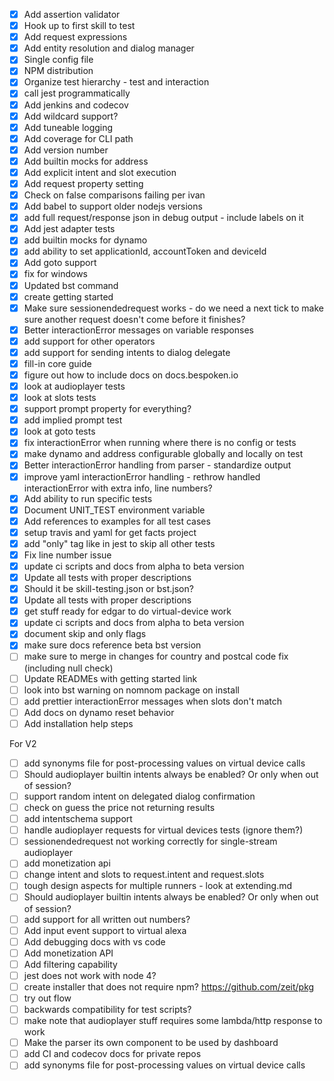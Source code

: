 - [X] Add assertion validator
- [X] Hook up to first skill to test
- [X] Add request expressions
- [X] Add entity resolution and dialog manager
- [X] Single config file
- [X] NPM distribution
- [X] Organize test hierarchy - test and interaction
- [X] call jest programmatically
- [X] Add jenkins and codecov
- [X] Add wildcard support?
- [X] Add tuneable logging
- [X] Add coverage for CLI path
- [X] Add version number
- [X] Add builtin mocks for address
- [X] Add explicit intent and slot execution
- [X] Add request property setting
- [X] Check on false comparisons failing per ivan
- [X] Add babel to support older nodejs versions
- [X] add full request/response json in debug output - include labels on it
- [X] Add jest adapter tests
- [X] add builtin mocks for dynamo
- [X] add ability to set applicationId, accountToken and deviceId
- [X] Add goto support
- [X] fix for windows
- [X] Updated bst command
- [X] create getting started
- [X] Make sure sessionendedrequest works - do we need a next tick to make sure another request doesn't come before it finishes?
- [x] Better interactionError messages on variable responses
- [x] add support for other operators
- [X] add support for sending intents to dialog delegate
- [X] fill-in core guide
- [X] figure out how to include docs on docs.bespoken.io
- [X] look at audioplayer tests
- [X] look at slots tests
- [X] support prompt property for everything?
- [X] add implied prompt test
- [X] look at goto tests
- [X] fix interactionError when running where there is no config or tests
- [X] make dynamo and address configurable globally and locally on test
- [X] Better interactionError handling from parser - standardize output
- [X] improve yaml interactionError handling - rethrow handled interactionError with extra info, line numbers?
- [X] Add ability to run specific tests
- [X] Document UNIT_TEST environment variable
- [X] Add references to examples for all test cases
- [X] setup travis and yaml for get facts project
- [X] add "only" tag like in jest to skip all other tests
- [X] Fix line number issue
- [X] update ci scripts and docs from alpha to beta version
- [X] Update all tests with proper descriptions
- [X] Should it be skill-testing.json or bst.json?
- [X] Update all tests with proper descriptions
- [X] get stuff ready for edgar to do virtual-device work
- [X] update ci scripts and docs from alpha to beta version
- [X] document skip and only flags
- [X] make sure docs reference beta bst version
- [ ] make sure to merge in changes for country and postcal code fix (including null check)
- [ ] Update READMEs with getting started link
- [ ] look into bst warning on nomnom package on install
- [ ] add prettier interactionError messages when slots don't match
- [ ] Add docs on dynamo reset behavior
- [ ] Add installation help steps

For V2
- [ ] add synonyms file for post-processing values on virtual device calls
- [ ] Should audioplayer builtin intents always be enabled? Or only when out of session?
- [ ] support random intent on delegated dialog confirmation
- [ ] check on guess the price not returning results
- [ ] add intentschema support
- [ ] handle audioplayer requests for virtual devices tests (ignore them?)
- [ ] sessionendedrequest not working correctly for single-stream audioplayer
- [ ] add monetization api
- [ ] change intent and slots to request.intent and request.slots
- [ ] tough design aspects for multiple runners - look at extending.md
- [ ] Should audioplayer builtin intents always be enabled? Or only when out of session?
- [ ] add support for all written out numbers?
- [ ] Add input event support to virtual alexa
- [ ] Add debugging docs with vs code
- [ ] Add monetization API
- [ ] Add filtering capability
- [ ] jest does not work with node 4?
- [ ] create installer that does not require npm? https://github.com/zeit/pkg
- [ ] try out flow
- [ ] backwards compatibility for test scripts?
- [ ] make note that audioplayer stuff requires some lambda/http response to work
- [ ] Make the parser its own component to be used by dashboard
- [ ] add CI and codecov docs for private repos
- [ ] add synonyms file for post-processing values on virtual device calls
